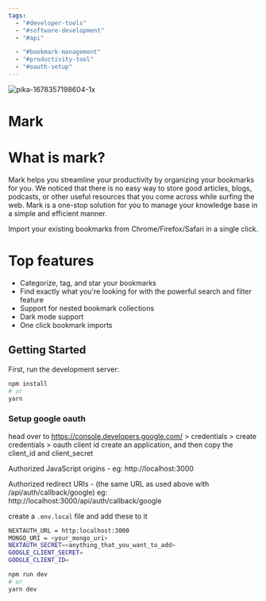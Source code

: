 ```yaml
---
tags:
  - "#developer-tools"
  - "#software-development"
  - "#api"

  - "#bookmark-management"
  - "#productivity-tool"
  - "#oauth-setup"
---
```

![pika-1678357198604-1x](https://user-images.githubusercontent.com/73278151/224000294-63f915d0-ff04-4604-9327-775135e5a72b.png)

# Mark

# What is mark?

Mark helps you streamline your productivity by organizing your bookmarks for you. We noticed that there is no easy way to store good articles, blogs, podcasts, or other useful resources that you come across while surfing the web. Mark is a one-stop solution for you to manage your knowledge base in a simple and efficient manner.

Import your existing bookmarks from Chrome/Firefox/Safari in a single click.

# Top features

- Categorize, tag, and star your bookmarks
- Find exactly what you're looking for with the powerful search and filter feature
- Support for nested bookmark collections
- Dark mode support
- One click bookmark imports

## Getting Started

First, run the development server:

```bash
npm install
# or
yarn 
```
### Setup google oauth
head over to https://console.developers.google.com/ > credentials > create credentials > oauth client id create an application, and then copy the client_id and client_secret

Authorized JavaScript origins - eg: http://localhost:3000

Authorized redirect URIs - (the same URL as used above with /api/auth/callback/google) eg: http://localhost:3000/api/auth/callback/google

create a `.env.local` file and add these to it
```bash
NEXTAUTH_URL = http:localhost:3000
MONGO_URI = <your_mongo_uri>
NEXTAUTH_SECRET=<anything_that_you_want_to_add>
GOOGLE_CLIENT_SECRET=
GOOGLE_CLIENT_ID=
```


```bash
npm run dev
# or
yarn dev
```

